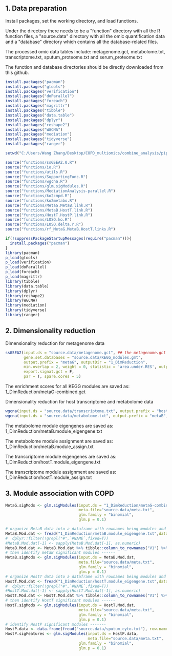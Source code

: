 ## 1. Data preparation

Install packages, set the working directory, and load functions. 

Under the directory there needs to be a "function" directory with all the R function files, a "source.data" directory with all the omic quantification data and a "database" directory which contains all the database-related files.

The processed omic data tables include: metagenome.gct, metabolome.txt, transcriptome.txt, sputum_proteome.txt and serum_proteome.txt

The function and database directories should be directly downloaded from this github.

```R
install.packages("pacman")
install.packages("gtools")
install.packages("verification")
install.packages("doParallel")
install.packages("foreach")
install.packages("magrittr")
install.packages("tibble")
install.packages("data.table")
install.packages("dplyr")
install.packages("reshape2")
install.packages("WGCNA")
install.packages("mediation")
install.packages("tidyverse")
install.packages("ranger")

setwd("C:/Users/Wang Zhang/Desktop/COPD_multiomics/combine_analysis/pipeline/pipeline") ## reset it according to your workingdir

source("functions/ssGSEA2.0.R")
source("functions/io.R")
source("functions/utils.R")
source("functions/SupportingFunc.R")
source("functions/wgcna.R")
source("functions/glm.sigModules.R")
source("functions/MediationAnalysis-parallel.R")
source("functions/ko2cmpd.R")
source("functions/ko2metabo.R")
source("functions/MetaG.MetaB.link.R")
source("functions/MetaB.HostT.link.R")
source("functions/HostT.HostP.link.R")
source("functions/LOSO.ko.R")
source("functions/LOSO.delta.r.R")
source("functions/rf_MetaG.MetaB.HostT.links.R")

if(!suppressPackageStartupMessages(require("pacman"))){
  install.packages("pacman")
}
library(pacman)
p_load(gtools)
p_load(verification)
p_load(doParallel)
p_load(foreach)
p_load(magrittr)
library(tibble)
library(data.table)
library(dplyr)
library(reshape2)
library(WGCNA)
library(mediation)
library(tidyverse)
library(ranger)
```

## 2. Dimensionality reduction

Dimensionality reduction for metagenome data

```R
ssGSEA2(input.ds = "source.data/metagenome.gct", ## the metagenome.gct is the relative abundance of KOs after arcsin z-score normalization and z-score standardization 
        gene.set.databases = "source.data/KEGG_modules.gmt",
        output.prefix = "metaG", outputDir = "1_DimReduction",
        min.overlap = 2, weight = 0, statistic = 'area.under.RES', output.score.type = "NES", nperm = 100,
        export.signat.gct = F, 
        par = T, spare.cores = 5)
```

The enrichment scores for all KEGG modules are saved as: 1_DimReduction/metaG-combined.gct 

Dimensionality reduction for host transcriptome and metabolome data

```R
wgcna(input.ds = "source.data/transcriptome.txt", output.prefix = "hostT", outputDir = "1_DimReduction")
wgcna(input.ds = "source.data/metabolome.txt", output.prefix = "metaB", outputDir = "1_DimReduction")
```

The metabolome module eigengenes are saved as: 1_DimReduction/metaB.module_eigengene.txt

The metabolome module assignment are saved as: 1_DimReduction/metaB.module_assign.txt

The transcriptome module eigengenes are saved as: 1_DimReduction/hostT.module_eigengene.txt

The transcriptome module assignment are saved as: 1_DimReduction/hostT.module_assign.txt

## 3. Module association with COPD

```R
MetaG.sigMods <- glm.sigModules(input.ds = "1_DimReduction/metaG-combined.gct", 
                                meta.file="source.data/meta.txt",
                                glm.family = "binomial",
                                glm.p = 0.1)

# organize MetaB data into a dataframe with rownames being modules and colnames being samples
MetaB.Mod.dat <- fread("1_DimReduction/metaB.module_eigengene.txt",data.table = F) 
#  dplyr::filter(!grepl("#",`#NAME`,fixed=T)) 
#MetaB.Mod.dat[-1] <- sapply(MetaB.Mod.dat[-1], as.numeric)
MetaB.Mod.dat <- MetaB.Mod.dat %>% tibble::column_to_rownames("V1") %>% t() %>% data.frame()
# then identify metaB significant modules ------
MetaB.sigMods <- glm.sigModules(input.ds = MetaB.Mod.dat,
                                meta.file="source.data/meta.txt", 
                                glm.family = "binomial",
                                glm.p = 0.1)
# organize HostT data into a dataframe with rownames being modules and colnames being samples
HostT.Mod.dat <- fread("1_DimReduction/hostT.module_eigengene.txt",data.table = F)
#  dplyr::filter(!grepl("#",`#NAME`,fixed=T)) 
#HostT.Mod.dat[-1] <- sapply(HostT.Mod.dat[-1], as.numeric)
HostT.Mod.dat <- HostT.Mod.dat %>% tibble::column_to_rownames("V1") %>% t() %>% data.frame()
# then identify HostT significant modules ------
HostT.sigMods <- glm.sigModules(input.ds = HostT.Mod.dat,
                                meta.file="source.data/meta.txt",
                                glm.family = "binomial",
                                glm.p = 0.1)
# identify HostP significant modules -------
HostP.data <- data.frame(fread("source.data/sputum_cyto.txt"), row.names = 1 )
HostP.sigFeatures <- glm.sigModules(input.ds = HostP.data,
                                    meta.file="source.data/meta.txt",
                                glm.family = "binomial",
                                glm.p = 0.1)
```

